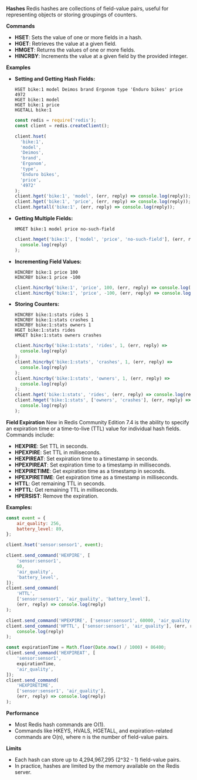 **Hashes**
Redis hashes are collections of field-value pairs, useful for representing objects or storing groupings of counters.

**Commands**

- **HSET**: Sets the value of one or more fields in a hash.
- **HGET**: Retrieves the value at a given field.
- **HMGET**: Returns the values of one or more fields.
- **HINCRBY**: Increments the value at a given field by the provided integer.

**Examples**

- **Setting and Getting Hash Fields:**

  ```shell
  HSET bike:1 model Deimos brand Ergonom type 'Enduro bikes' price 4972
  HGET bike:1 model
  HGET bike:1 price
  HGETALL bike:1
  ```

  ```javascript
  const redis = require('redis');
  const client = redis.createClient();

  client.hset(
  	'bike:1',
  	'model',
  	'Deimos',
  	'brand',
  	'Ergonom',
  	'type',
  	'Enduro bikes',
  	'price',
  	'4972'
  );
  client.hget('bike:1', 'model', (err, reply) => console.log(reply));
  client.hget('bike:1', 'price', (err, reply) => console.log(reply));
  client.hgetall('bike:1', (err, reply) => console.log(reply));
  ```

- **Getting Multiple Fields:**

  ```shell
  HMGET bike:1 model price no-such-field
  ```

  ```javascript
  client.hmget('bike:1', ['model', 'price', 'no-such-field'], (err, reply) =>
  	console.log(reply)
  );
  ```

- **Incrementing Field Values:**

  ```shell
  HINCRBY bike:1 price 100
  HINCRBY bike:1 price -100
  ```

  ```javascript
  client.hincrby('bike:1', 'price', 100, (err, reply) => console.log(reply));
  client.hincrby('bike:1', 'price', -100, (err, reply) => console.log(reply));
  ```

- **Storing Counters:**

  ```shell
  HINCRBY bike:1:stats rides 1
  HINCRBY bike:1:stats crashes 1
  HINCRBY bike:1:stats owners 1
  HGET bike:1:stats rides
  HMGET bike:1:stats owners crashes
  ```

  ```javascript
  client.hincrby('bike:1:stats', 'rides', 1, (err, reply) =>
  	console.log(reply)
  );
  client.hincrby('bike:1:stats', 'crashes', 1, (err, reply) =>
  	console.log(reply)
  );
  client.hincrby('bike:1:stats', 'owners', 1, (err, reply) =>
  	console.log(reply)
  );
  client.hget('bike:1:stats', 'rides', (err, reply) => console.log(reply));
  client.hmget('bike:1:stats', ['owners', 'crashes'], (err, reply) =>
  	console.log(reply)
  );
  ```

**Field Expiration**
New in Redis Community Edition 7.4 is the ability to specify an expiration time or a time-to-live (TTL) value for individual hash fields. Commands include:

- **HEXPIRE**: Set TTL in seconds.
- **HPEXPIRE**: Set TTL in milliseconds.
- **HEXPIREAT**: Set expiration time to a timestamp in seconds.
- **HPEXPIREAT**: Set expiration time to a timestamp in milliseconds.
- **HEXPIRETIME**: Get expiration time as a timestamp in seconds.
- **HPEXPIRETIME**: Get expiration time as a timestamp in milliseconds.
- **HTTL**: Get remaining TTL in seconds.
- **HPTTL**: Get remaining TTL in milliseconds.
- **HPERSIST**: Remove the expiration.

**Examples:**

```javascript
const event = {
	air_quality: 256,
	battery_level: 89,
};

client.hset('sensor:sensor1', event);

client.send_command('HEXPIRE', [
	'sensor:sensor1',
	60,
	'air_quality',
	'battery_level',
]);
client.send_command(
	'HTTL',
	['sensor:sensor1', 'air_quality', 'battery_level'],
	(err, reply) => console.log(reply)
);

client.send_command('HPEXPIRE', ['sensor:sensor1', 60000, 'air_quality']);
client.send_command('HPTTL', ['sensor:sensor1', 'air_quality'], (err, reply) =>
	console.log(reply)
);

const expirationTime = Math.floor(Date.now() / 1000) + 86400;
client.send_command('HEXPIREAT', [
	'sensor:sensor1',
	expirationTime,
	'air_quality',
]);
client.send_command(
	'HEXPIRETIME',
	['sensor:sensor1', 'air_quality'],
	(err, reply) => console.log(reply)
);
```

**Performance**

- Most Redis hash commands are O(1).
- Commands like HKEYS, HVALS, HGETALL, and expiration-related commands are O(n), where n is the number of field-value pairs.

**Limits**

- Each hash can store up to 4,294,967,295 (2^32 - 1) field-value pairs.
- In practice, hashes are limited by the memory available on the Redis server.
